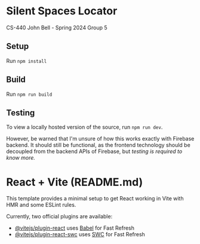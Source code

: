 # Silent Spaces Locator

CS-440 John Bell - Spring 2024 Group 5

## Setup

Run `npm install`

## Build

Run `npm run build`

## Testing

To view a locally hosted version of the source, run `npm run dev`.

However, be warned that I'm unsure of how this works exactly with Firebase backend. It should still be functional, as the frontend technology should be decoupled from the backend APIs of Firebase, but _testing is required to know more._

# React + Vite (README.md)

This template provides a minimal setup to get React working in Vite with HMR and some ESLint rules.

Currently, two official plugins are available:

-   [@vitejs/plugin-react](https://github.com/vitejs/vite-plugin-react/blob/main/packages/plugin-react/README.md) uses [Babel](https://babeljs.io/) for Fast Refresh
-   [@vitejs/plugin-react-swc](https://github.com/vitejs/vite-plugin-react-swc) uses [SWC](https://swc.rs/) for Fast Refresh
